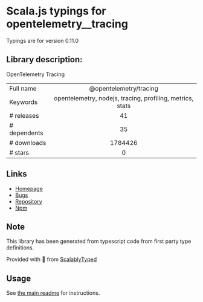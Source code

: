 
# Scala.js typings for opentelemetry__tracing

Typings are for version 0.11.0

## Library description:
OpenTelemetry Tracing

|                    |                 |
| ------------------ | :-------------: |
| Full name          | @opentelemetry/tracing |
| Keywords           | opentelemetry, nodejs, tracing, profiling, metrics, stats |
| # releases         | 41 |
| # dependents       | 35 |
| # downloads        | 1784426 |
| # stars            | 0 |

## Links
- [Homepage](https://github.com/open-telemetry/opentelemetry-js#readme)
- [Bugs](https://github.com/open-telemetry/opentelemetry-js/issues)
- [Repository](https://github.com/open-telemetry/opentelemetry-js)
- [Npm](https://www.npmjs.com/package/%40opentelemetry%2Ftracing)
    


## Note
This library has been generated from typescript code from first party type definitions.

Provided with :purple_heart: from [ScalablyTyped](https://github.com/oyvindberg/ScalablyTyped)

## Usage
See [the main readme](../../readme.md) for instructions.



